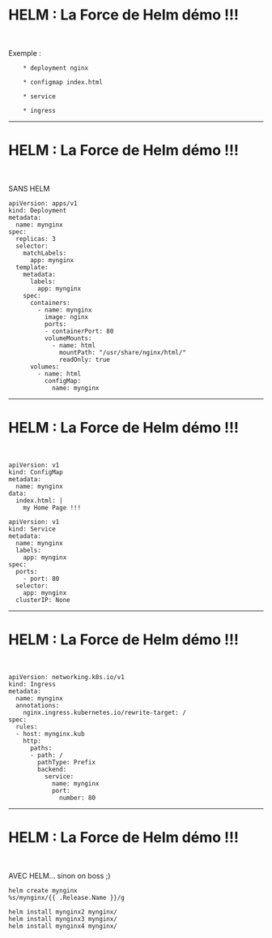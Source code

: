 # HELM : La Force de Helm démo !!!

<br>

Exemple :

		* deployment nginx

		* configmap index.html

		* service

		* ingress

----------------------------------------------------------

# HELM : La Force de Helm démo !!!

<br>

SANS HELM

```
apiVersion: apps/v1
kind: Deployment
metadata:
  name: mynginx
spec:
  replicas: 3
  selector:
    matchLabels:
      app: mynginx
  template:
    metadata:
      labels:
        app: mynginx
    spec:
      containers:
        - name: mynginx
          image: nginx
          ports:
          - containerPort: 80
          volumeMounts:
            - name: html
              mountPath: "/usr/share/nginx/html/"
              readOnly: true
      volumes:
        - name: html
          configMap:
            name: mynginx
```

----------------------------------------------------------

# HELM : La Force de Helm démo !!!

<br>

```
apiVersion: v1
kind: ConfigMap
metadata:
  name: mynginx
data:
  index.html: |
    my Home Page !!!
```

```
apiVersion: v1
kind: Service
metadata:
  name: mynginx
  labels:
    app: mynginx
spec:
  ports:
    - port: 80
  selector:
    app: mynginx
  clusterIP: None
```

----------------------------------------------------------

# HELM : La Force de Helm démo !!!

<br>

```
apiVersion: networking.k8s.io/v1
kind: Ingress
metadata:
  name: mynginx
  annotations:
    nginx.ingress.kubernetes.io/rewrite-target: /
spec:
  rules:
  - host: mynginx.kub
    http:
      paths:
      - path: /
        pathType: Prefix
        backend:
          service:
            name: mynginx
            port:
              number: 80
```

----------------------------------------------------------

# HELM : La Force de Helm démo !!!

<br>

AVEC HELM... sinon on boss ;)

```
helm create mynginx
%s/mynginx/{{ .Release.Name }}/g
```

```
helm install mynginx2 mynginx/
helm install mynginx3 mynginx/
helm install mynginx4 mynginx/
```
